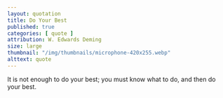 ```yaml
---
layout: quotation
title: Do Your Best
published: true
categories: [ quote ]
attribution: W. Edwards Deming
size: large
thumbnail: "/img/thumbnails/microphone-420x255.webp"
alttext: quote
---
```


It is not enough to do your best; you must know what to do, and then do your best.
